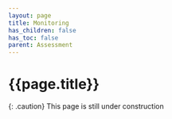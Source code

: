 ```yaml
---
layout: page
title: Monitoring
has_children: false
has_toc: false
parent: Assessment
---
```


# {{page.title}}

{: .caution}
This page is still under construction
